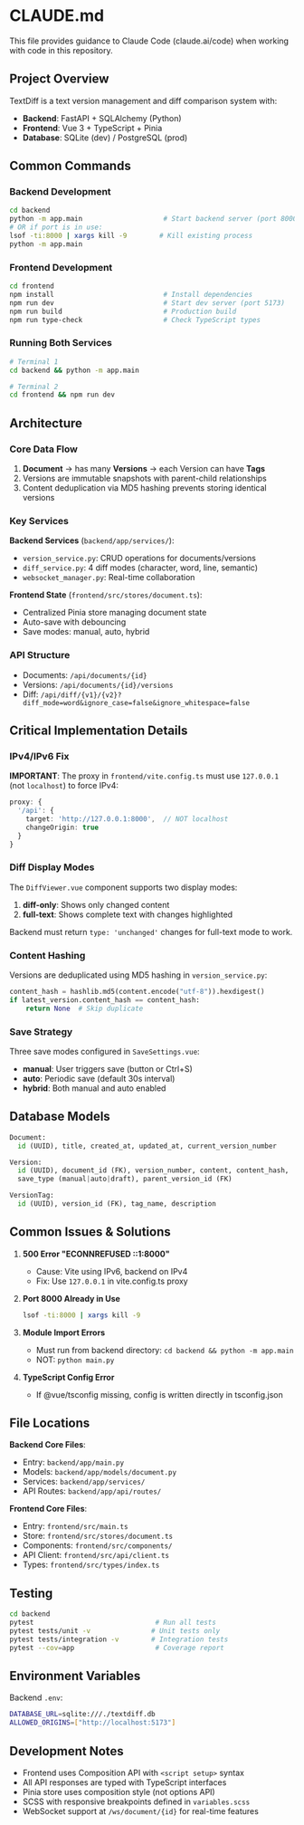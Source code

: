 # CLAUDE.md

This file provides guidance to Claude Code (claude.ai/code) when working with code in this repository.

## Project Overview

TextDiff is a text version management and diff comparison system with:
- **Backend**: FastAPI + SQLAlchemy (Python)
- **Frontend**: Vue 3 + TypeScript + Pinia
- **Database**: SQLite (dev) / PostgreSQL (prod)

## Common Commands

### Backend Development
```bash
cd backend
python -m app.main                    # Start backend server (port 8000)
# OR if port is in use:
lsof -ti:8000 | xargs kill -9        # Kill existing process
python -m app.main
```

### Frontend Development
```bash
cd frontend
npm install                           # Install dependencies
npm run dev                           # Start dev server (port 5173)
npm run build                         # Production build
npm run type-check                    # Check TypeScript types
```

### Running Both Services
```bash
# Terminal 1
cd backend && python -m app.main

# Terminal 2
cd frontend && npm run dev
```

## Architecture

### Core Data Flow
1. **Document** → has many **Versions** → each Version can have **Tags**
2. Versions are immutable snapshots with parent-child relationships
3. Content deduplication via MD5 hashing prevents storing identical versions

### Key Services

**Backend Services** (`backend/app/services/`):
- `version_service.py`: CRUD operations for documents/versions
- `diff_service.py`: 4 diff modes (character, word, line, semantic)
- `websocket_manager.py`: Real-time collaboration

**Frontend State** (`frontend/src/stores/document.ts`):
- Centralized Pinia store managing document state
- Auto-save with debouncing
- Save modes: manual, auto, hybrid

### API Structure
- Documents: `/api/documents/{id}`
- Versions: `/api/documents/{id}/versions`
- Diff: `/api/diff/{v1}/{v2}?diff_mode=word&ignore_case=false&ignore_whitespace=false`

## Critical Implementation Details

### IPv4/IPv6 Fix
**IMPORTANT**: The proxy in `frontend/vite.config.ts` must use `127.0.0.1` (not `localhost`) to force IPv4:
```typescript
proxy: {
  '/api': {
    target: 'http://127.0.0.1:8000',  // NOT localhost
    changeOrigin: true
  }
}
```

### Diff Display Modes
The `DiffViewer.vue` component supports two display modes:
1. **diff-only**: Shows only changed content
2. **full-text**: Shows complete text with changes highlighted

Backend must return `type: 'unchanged'` changes for full-text mode to work.

### Content Hashing
Versions are deduplicated using MD5 hashing in `version_service.py`:
```python
content_hash = hashlib.md5(content.encode("utf-8")).hexdigest()
if latest_version.content_hash == content_hash:
    return None  # Skip duplicate
```

### Save Strategy
Three save modes configured in `SaveSettings.vue`:
- **manual**: User triggers save (button or Ctrl+S)
- **auto**: Periodic save (default 30s interval)
- **hybrid**: Both manual and auto enabled

## Database Models

```python
Document:
  id (UUID), title, created_at, updated_at, current_version_number

Version:
  id (UUID), document_id (FK), version_number, content, content_hash,
  save_type (manual|auto|draft), parent_version_id (FK)

VersionTag:
  id (UUID), version_id (FK), tag_name, description
```

## Common Issues & Solutions

1. **500 Error "ECONNREFUSED ::1:8000"**
   - Cause: Vite using IPv6, backend on IPv4
   - Fix: Use `127.0.0.1` in vite.config.ts proxy

2. **Port 8000 Already in Use**
   ```bash
   lsof -ti:8000 | xargs kill -9
   ```

3. **Module Import Errors**
   - Must run from backend directory: `cd backend && python -m app.main`
   - NOT: `python main.py`

4. **TypeScript Config Error**
   - If @vue/tsconfig missing, config is written directly in tsconfig.json

## File Locations

**Backend Core Files**:
- Entry: `backend/app/main.py`
- Models: `backend/app/models/document.py`
- Services: `backend/app/services/`
- API Routes: `backend/app/api/routes/`

**Frontend Core Files**:
- Entry: `frontend/src/main.ts`
- Store: `frontend/src/stores/document.ts`
- Components: `frontend/src/components/`
- API Client: `frontend/src/api/client.ts`
- Types: `frontend/src/types/index.ts`

## Testing

```bash
cd backend
pytest                              # Run all tests
pytest tests/unit -v               # Unit tests only
pytest tests/integration -v        # Integration tests
pytest --cov=app                    # Coverage report
```

## Environment Variables

Backend `.env`:
```bash
DATABASE_URL=sqlite:///./textdiff.db
ALLOWED_ORIGINS=["http://localhost:5173"]
```

## Development Notes

- Frontend uses Composition API with `<script setup>` syntax
- All API responses are typed with TypeScript interfaces
- Pinia store uses composition style (not options API)
- SCSS with responsive breakpoints defined in `variables.scss`
- WebSocket support at `/ws/document/{id}` for real-time features